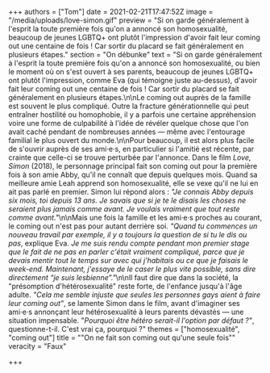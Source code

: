 +++
authors = ["Tom"]
date = 2021-02-21T17:47:52Z
image = "/media/uploads/love-simon.gif"
preview = "Si on garde généralement à l'esprit la toute première fois qu'on a annoncé son homosexualité, beaucoup de jeunes LGBTQ+ ont plutôt l'impression d'avoir fait leur coming out une centaine de fois ! Car sortir du placard se fait généralement en plusieurs étapes."
section = "On débunke"
text = "Si on garde généralement à l'esprit la toute première fois qu'on a annoncé son homosexualité, ou bien le moment où on s'est ouvert à ses parents, beaucoup de jeunes LGBTQ+ ont plutôt l'impression, comme Eva (qui témoigne juste au-dessus), d'avoir fait leur coming out une centaine de fois ! Car sortir du placard se fait généralement en plusieurs étapes.\n\nLe coming out auprès de la famille est souvent le plus compliqué. Outre la fracture générationnelle qui peut entraîner hostilité ou homophobie, il y a parfois une certaine appréhension voire une forme de culpabilité à l'idée de révéler quelque chose que l'on avait caché pendant de nombreuses années — même avec l'entourage familial le plus ouvert du monde.\n\nPour beaucoup, il est alors plus facile de s'ouvrir auprès de ses ami·e·s, en particulier si l'amitié est récente, par crainte que celle-ci se trouve perturbée par l'annonce. Dans le film _Love, Simon_ (2018), le personnage principal fait son coming out pour la première fois à son amie Abby, qu'il ne connaît que depuis quelques mois. Quand sa meilleure amie Leah apprend son homosexualité, elle se vexe qu'il ne lui en ait pas parlé en premier. Simon lui répond alors : _\"Je connais Abby depuis six mois, toi depuis 13 ans. Je savais que si je te le disais les choses ne seraient plus jamais comme avant. Je voulais vraiment que tout reste comme avant.\"_\n\nMais une fois la famille et les ami·e·s proches au courant, le coming out n'est pas pour autant derrière soi. _\"Quand tu commences un nouveau travail par exemple, il y a toujours la question de si tu le dis ou pas_, explique Eva. _Je me suis rendu compte pendant mon premier stage que le fait de ne pas en parler c'était vraiment compliqué, parce que je devais mentir tout le temps sur avec qui j'habitais ou ce que je faisais le week-end. Maintenant, j'essaye de le caser le plus vite possible, sans dire directement “je suis lesbienne”.\"_\n\nIl faut dire que dans la société, la \"présomption d'hétérosexualité\" reste forte, de l'enfance jusqu'à l'âge adulte. _\"Cela me semble injuste que seules les personnes gays aient à faire leur coming out\"_, se lamente Simon dans le film, avant d'imaginer ses ami·e·s annonçant leur hétérosexualité à leurs parents dévastés — une situation impensable. \"_Pourquoi être hétéro serait-il l'option par défaut ?\"_, questionne-t-il. C'est vrai ça, pourquoi ?"
themes = ["homosexualité", "coming out"]
title = "\"On ne fait son coming out qu'une seule fois\""
veracity = "Faux"

+++
